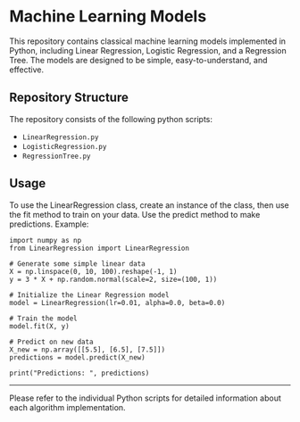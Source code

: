 # Machine Learning Models

This repository contains classical machine learning models implemented in Python, including Linear Regression,
Logistic Regression, and a Regression Tree. The models are designed to be simple, easy-to-understand, and effective.

## Repository Structure
The repository consists of the following python scripts:

* `LinearRegression.py`
* `LogisticRegression.py`
* `RegressionTree.py`

## Usage
To use the LinearRegression class, create an instance of the class, then use the fit method to train on your data. 
Use the predict method to make predictions. Example:

```
import numpy as np
from LinearRegression import LinearRegression

# Generate some simple linear data
X = np.linspace(0, 10, 100).reshape(-1, 1)
y = 3 * X + np.random.normal(scale=2, size=(100, 1))

# Initialize the Linear Regression model
model = LinearRegression(lr=0.01, alpha=0.0, beta=0.0)

# Train the model
model.fit(X, y)

# Predict on new data
X_new = np.array([[5.5], [6.5], [7.5]])
predictions = model.predict(X_new)

print("Predictions: ", predictions)
```

---
Please refer to the individual Python scripts for detailed information about each algorithm implementation.